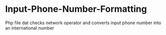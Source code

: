 # Input-Phone-Number-Formatting
Php file dat checks network operator and converts input phone number into an international number
